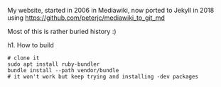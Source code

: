 My website, started in 2006 in Mediawiki, now ported to Jekyll in 2018 using https://github.com/peterjc/mediawiki_to_git_md

Most of this is rather buried history :)

h1. How to build

```
# clone it
sudo apt install ruby-bundler
bundle install --path vendor/bundle
# it won't work but keep trying and installing -dev packages
